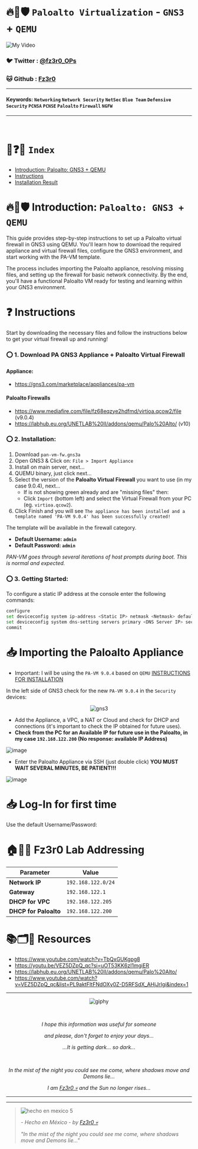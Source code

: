 # 🔥🧱🛡️ `Paloalto Virtualization` - `GNS3` + `QEMU`

![My Video](https://user-images.githubusercontent.com/94720207/165892585-b830998d-d7c5-43b4-a3ad-f71a07b9077e.gif)

### 🐦 Twitter  : [@fz3r0_OPs](https://twitter.com/Fz3r0_OPs)
### 🐱 Github  : [Fz3r0](https://github.com/fz3r0) 

---
 
#### Keywords: `Networking` `Network Security` `NetSec` `Blue Team` `Defensive Security` `PCNSA` `PCNSE` `Paloalto` `Firewall` `NGFW`

---

<br>

# 📝❓📄 `Index`

- [Introduction: Paloalto: GNS3 + QEMU](https://github.com/Fz3r0/Fz3r0_-_Paloalto/blob/main/03-Lab-Virtualization/Paloalto+GNS3/Paloalto-Virtualization_QEMU-GNS3-Pre-Licenced.md#%EF%B8%8F-introduction-paloalto-gns3--qemu)
- [Instructions](https://github.com/Fz3r0/Fz3r0_-_Paloalto/blob/main/03-Lab-Virtualization/Paloalto+GNS3/Paloalto-Virtualization_QEMU-GNS3-Pre-Licenced.md#-instructions)
- [Installation Result](https://github.com/Fz3r0/Fz3r0_-_Paloalto/blob/main/03-Lab-Virtualization/Paloalto+GNS3/Paloalto-Virtualization_QEMU-GNS3-Pre-Licenced.md#-installation-result)

# 🔥🧱🛡️ Introduction: `Paloalto: GNS3 + QEMU`

This guide provides step-by-step instructions to set up a Paloalto virtual firewall in GNS3 using QEMU. You'll learn how to download the required appliance and virtual firewall files, configure the GNS3 environment, and start working with the PA-VM template.

The process includes importing the Paloalto appliance, resolving missing files, and setting up the firewall for basic network connectivity. By the end, you'll have a functional Paloalto VM ready for testing and learning within your GNS3 environment.

# ❓ Instructions

Start by downloading the necessary files and follow the instructions below to get your virtual firewall up and running!

### ⭕ 1. Download PA GNS3 Appliance + Paloalto Virtual Firewall

#### Appliance:

- https://gns3.com/marketplace/appliances/pa-vm

#### Paloalto Firewalls

- https://www.mediafire.com/file/fz68eqzye2hdfmd/virtioa.qcow2/file (v9.0.4)
- https://labhub.eu.org/UNETLAB%20II/addons/qemu/Palo%20Alto/ (v10)

### ⭕ 2. Installation:

1. Download `pan-vm-fw.gns3a`
2. Open GNS3 & Click on: `File > Import Appliance` 
3. Install on main server, next...
4. QUEMU binary, just click next...
5. Select the version of the **Paloalto Virtual Firewall** you want to use (in my case 9.0.4), next...
    - If is not showing green already and are "missing files" then:
    - Click `Import` (bottom left) and select the Virtual Firewall from your PC (eg. `virtioa.qcow2`).   
6. Click Finish and you will see `The appliance has been installed and a template named 'PA-VM 9.0.4' has been successfully created!`

The template will be available in the firewall category.

- **Default Username: `admin`**
- **Default Password: `admin`**

_PAN-VM goes through several iterations of host prompts during boot. This is normal and expected._

### ⭕ 3. Getting Started:

To configure a static IP address at the console enter the following commands:

````sh
configure
set deviceconfig system ip-address <Static IP> netmask <Netmask> default-gateway <Gateway IP> type static
set deviceconfig system dns-setting servers primary <DNS Server IP> secondary <DNS Server IP>
commit

````

# 📥 Importing the Paloalto Appliance

- Important: I will be using the `PA-VM 9.0.4` based on `QEMU` [INSTRUCTIONS FOR INSTALLATION](https://github.com/Fz3r0/Fz3r0_-_Paloalto/blob/main/03-Lab-Virtualization/Paloalto%2BGNS3/Paloalto-Virtualization_QEMU-GNS3-Pre-Licenced.md)

In the left side of GNS3 check for the new `PA-VM 9.0.4` in the `Security` devices: 

<span align="center"> <p align="center"> ![gns3](https://github.com/user-attachments/assets/1e3b431c-1e3f-4d08-a495-b0bb1dd495c1) </p> </span> 

- Add the Appliance, a VPC, a NAT or Cloud and check for DHCP and connections (it's important to check the IP obtained for future uses).
- **Check from the PC for an Available IP for future use in the Paloalto, in my case `192.168.122.200` (No response: available IP Address)**

![image](https://github.com/user-attachments/assets/549f9dde-81e0-46b9-b754-7ee9612dc4ac)

- Enter the Paloalto Appliance via SSH (just double click) **YOU MUST WAIT SEVERAL MINUTES, BE PATIENT!!!**

![image](https://github.com/user-attachments/assets/2ac2d6d6-d1ac-4fff-a80d-e23a3b33e71b)

# 📥 Log-In for first time

Use the default Username/Password: 



# 🏠📧🌐 Fz3r0 Lab Addressing

| **Parameter**         | **Value**            |
|------------------------|----------------------|
| **Network IP**         | `192.168.122.0/24`  |
| **Gateway**            | `192.168.122.1`     |
| **DHCP for VPC**       | `192.168.122.205`   |
| **DHCP for Paloalto**  | `192.168.122.200`   |


# 📚🗂️🎥 Resources

- https://www.youtube.com/watch?v=TbQxGUKgpg8
- https://youtu.be/VEZ5DZpQ_qc?si=uOT53KK6zI1mgiER
- https://labhub.eu.org/UNETLAB%20II/addons/qemu/Palo%20Alto/
- https://www.youtube.com/watch?v=VEZ5DZpQ_qc&list=PL9aktFItFNdOXy0Z-D5RFSdX_AHjJrIgi&index=1

  
---

<span align="center"> <p align="center"> ![giphy](https://user-images.githubusercontent.com/94720207/166587250-292d9a9f-e590-4c25-a678-d457e2268e85.gif) </p> </span> 



&nbsp;

<span align="center"> <p align="center"> _I hope this information was useful for someone_ </p> </span> 
<span align="center"> <p align="center"> _and please, don't forget to enjoy your days..._ </p> </span> 
<span align="center"> <p align="center"> _...It is getting dark... so dark..._ </p> </span> 

&nbsp;

<span align="center"> <p align="center"> _In the mist of the night you could see me come, where shadows move and Demons lie..._ </p> </span> 
<span align="center"> <p align="center"> _I am [Fz3r0 💀](https://github.com/Fz3r0/) and the Sun no longer rises..._ </p> </span> 

---






---

> ![hecho en mexico 5](https://user-images.githubusercontent.com/94720207/166068790-fa1f243d-2db9-4810-a6e4-eb3c4ad23700.png)
>
> _- Hecho en México - by [Fz3r0 💀](https://github.com/Fz3r0/)_  
>
> _"In the mist of the night you could see me come, where shadows move and Demons lie..."_ 
